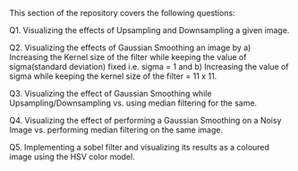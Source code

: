This section of the repository covers the following questions:

Q1. Visualizing the effects of Upsampling and Downsampling a given image.


Q2. Visualizing the effects of Gaussian Smoothing an image by a) Increasing the Kernel size of the filter while keeping the value of sigma(standard deviation) fixed i.e. sigma = 1 and b) Increasing the value of sigma while keeping the kernel size of the filter = 11 x 11.

Q3. Visualizing the effect of Gaussian Smoothing while Upsampling/Downsampling vs. using median filtering for the same.

Q4. Visualizing the effect of performing a Gaussian Smoothing on a Noisy Image vs. performing median filtering on the same image.

Q5. Implementing a sobel filter and visualizing its results as a coloured image using the HSV color model.
